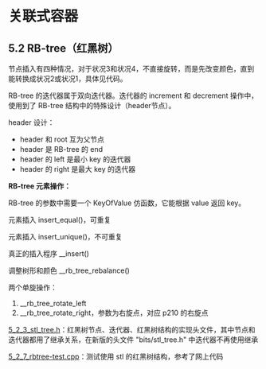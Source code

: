 # 关联式容器

## 5.2 RB-tree（红黑树）

节点插入有四种情况，对于状况3和状况4，不直接旋转，而是先改变颜色，直到能转换成状况2或状况1，具体见代码。

RB-tree 的迭代器属于双向迭代器。迭代器的 increment 和 decrement 操作中，使用到了 RB-tree 结构中的特殊设计（header节点）。

header 设计：
- header 和 root 互为父节点
- header 是 RB-tree 的 end
- header 的 left 是最小 key 的迭代器
- header 的 right 是最大 key 的迭代器

**RB-tree 元素操作：**

RB-tree 的参数中需要一个 KeyOfValue 仿函数，它能根据 value 返回 key。

元素插入 insert_equal()，可重复

元素插入 insert_unique()，不可重复

真正的插入程序 __insert()

调整树形和颜色 __rb_tree_rebalance()

两个单旋操作：
1. __rb_tree_rotate_left
2. __rb_tree_rotate_right，参数为右旋点，对应 p210 的右旋点

[5_2_3_stl_tree.h](5_2_3_stl_tree.h)：红黑树节点、迭代器、红黑树结构的实现头文件，其中节点和迭代器都用了继承关系，在新版的头文件 "bits/stl_tree.h" 中迭代器不再使用继承

[5_2_7_rbtree-test.cpp](5_2_7_rbtree-test.cpp)：测试使用 stl 的红黑树结构，参考了网上代码